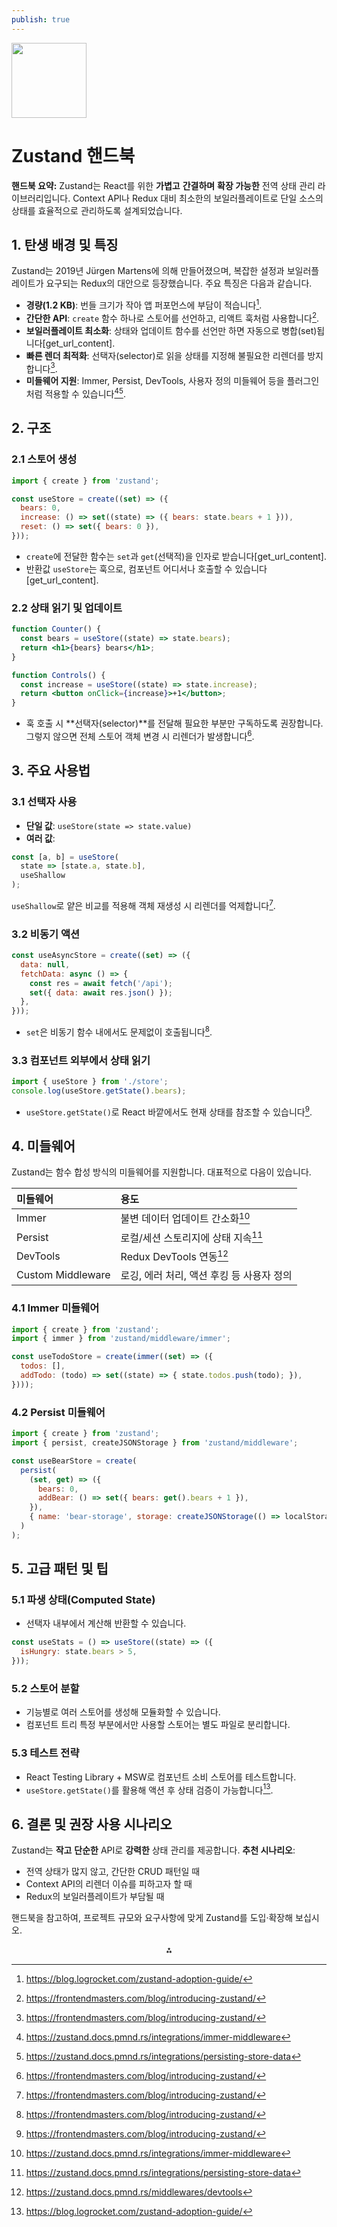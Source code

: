 ```yaml
---
publish: true
---
```


<img src="https://r2cdn.perplexity.ai/pplx-full-logo-primary-dark%402x.png" class="logo" width="120"/>

# Zustand 핸드북

**핸드북 요약:**
Zustand는 React를 위한 **가볍고** **간결하며** **확장 가능한** 전역 상태 관리 라이브러리입니다. Context API나 Redux 대비 최소한의 보일러플레이트로 단일 소스의 상태를 효율적으로 관리하도록 설계되었습니다.

## 1. 탄생 배경 및 특징

Zustand는 2019년 Jürgen Martens에 의해 만들어졌으며, 복잡한 설정과 보일러플레이트가 요구되는 Redux의 대안으로 등장했습니다. 주요 특징은 다음과 같습니다.

- **경량(1.2 KB)**: 번들 크기가 작아 앱 퍼포먼스에 부담이 적습니다[^1].
- **간단한 API**: `create` 함수 하나로 스토어를 선언하고, 리액트 훅처럼 사용합니다[^2].
- **보일러플레이트 최소화**: 상태와 업데이트 함수를 선언만 하면 자동으로 병합(set)됩니다[get_url_content].
- **빠른 렌더 최적화**: 선택자(selector)로 읽을 상태를 지정해 불필요한 리렌더를 방지합니다[^2].
- **미들웨어 지원**: Immer, Persist, DevTools, 사용자 정의 미들웨어 등을 플러그인처럼 적용할 수 있습니다[^3][^4].


## 2. 구조

### 2.1 스토어 생성

```javascript
import { create } from 'zustand';

const useStore = create((set) => ({
  bears: 0,
  increase: () => set((state) => ({ bears: state.bears + 1 })),
  reset: () => set({ bears: 0 }),
}));
```

- `create`에 전달한 함수는 `set`과 `get`(선택적)을 인자로 받습니다[get_url_content].
- 반환값 `useStore`는 훅으로, 컴포넌트 어디서나 호출할 수 있습니다[get_url_content].


### 2.2 상태 읽기 및 업데이트

```jsx
function Counter() {
  const bears = useStore((state) => state.bears);
  return <h1>{bears} bears</h1>;
}

function Controls() {
  const increase = useStore((state) => state.increase);
  return <button onClick={increase}>+1</button>;
}
```

- 훅 호출 시 **선택자(selector)**를 전달해 필요한 부분만 구독하도록 권장합니다. 그렇지 않으면 전체 스토어 객체 변경 시 리렌더가 발생합니다[^2].


## 3. 주요 사용법

### 3.1 선택자 사용

- **단일 값**: `useStore(state => state.value)`
- **여러 값**:

```javascript
const [a, b] = useStore(
  state => [state.a, state.b],
  useShallow
);
```

`useShallow`로 얕은 비교를 적용해 객체 재생성 시 리렌더를 억제합니다[^2].


### 3.2 비동기 액션

```javascript
const useAsyncStore = create((set) => ({
  data: null,
  fetchData: async () => {
    const res = await fetch('/api');
    set({ data: await res.json() });
  },
}));
```

- `set`은 비동기 함수 내에서도 문제없이 호출됩니다[^2].


### 3.3 컴포넌트 외부에서 상태 읽기

```javascript
import { useStore } from './store';
console.log(useStore.getState().bears);
```

- `useStore.getState()`로 React 바깥에서도 현재 상태를 참조할 수 있습니다[^2].


## 4. 미들웨어

Zustand는 함수 합성 방식의 미들웨어를 지원합니다. 대표적으로 다음이 있습니다.


| 미들웨어 | 용도 |
| :-- | :-- |
| Immer | 불변 데이터 업데이트 간소화[^3] |
| Persist | 로컬/세션 스토리지에 상태 지속[^4] |
| DevTools | Redux DevTools 연동[^5] |
| Custom Middleware | 로깅, 에러 처리, 액션 후킹 등 사용자 정의 |

### 4.1 Immer 미들웨어

```javascript
import { create } from 'zustand';
import { immer } from 'zustand/middleware/immer';

const useTodoStore = create(immer((set) => ({
  todos: [],
  addTodo: (todo) => set((state) => { state.todos.push(todo); }),
})));
```


### 4.2 Persist 미들웨어

```javascript
import { create } from 'zustand';
import { persist, createJSONStorage } from 'zustand/middleware';

const useBearStore = create(
  persist(
    (set, get) => ({
      bears: 0,
      addBear: () => set({ bears: get().bears + 1 }),
    }),
    { name: 'bear-storage', storage: createJSONStorage(() => localStorage) }
  )
);
```


## 5. 고급 패턴 및 팁

### 5.1 파생 상태(Computed State)

- 선택자 내부에서 계산해 반환할 수 있습니다.

```javascript
const useStats = () => useStore((state) => ({
  isHungry: state.bears > 5,
}));
```


### 5.2 스토어 분할

- 기능별로 여러 스토어를 생성해 모듈화할 수 있습니다.
- 컴포넌트 트리 특정 부분에서만 사용할 스토어는 별도 파일로 분리합니다.


### 5.3 테스트 전략

- React Testing Library + MSW로 컴포넌트 소비 스토어를 테스트합니다.
- `useStore.getState()`를 활용해 액션 후 상태 검증이 가능합니다[^1].


## 6. 결론 및 권장 사용 시나리오

Zustand는 **작고** **단순한** API로 **강력한** 상태 관리를 제공합니다.
**추천 시나리오**:

- 전역 상태가 많지 않고, 간단한 CRUD 패턴일 때
- Context API의 리렌더 이슈를 피하고자 할 때
- Redux의 보일러플레이트가 부담될 때

핸드북을 참고하여, 프로젝트 규모와 요구사항에 맞게 Zustand를 도입·확장해 보십시오.

<div style="text-align: center">⁂</div>

[^1]: https://blog.logrocket.com/zustand-adoption-guide/

[^2]: https://frontendmasters.com/blog/introducing-zustand/

[^3]: https://zustand.docs.pmnd.rs/integrations/immer-middleware

[^4]: https://zustand.docs.pmnd.rs/integrations/persisting-store-data

[^5]: https://zustand.docs.pmnd.rs/middlewares/devtools

[^6]: https://github.com/pmndrs/zustand/discussions/1770

[^7]: https://tkdodo.eu/blog/zustand-and-react-context

[^8]: https://theirstack.com/en/technology/zustand

[^9]: https://www.reddit.com/r/reactjs/comments/1ekww1m/should_i_use_usestate_or_zustand/

[^10]: https://dev.to/ricardogesteves/zustand-when-how-and-why-1kpi

[^11]: https://www.npmjs.com/package/zustand-middleware-yjs

[^12]: https://refine.dev/blog/zustand-react-state/

[^13]: https://www.youtube.com/watch?v=_ngCLZ5Iz-0

[^14]: https://github.com/pmndrs/zustand

[^15]: https://awesomedevin.github.io/zustand-vue/en/docs/basic/middleware

[^16]: https://zustand.docs.pmnd.rs

[^17]: https://www.youtube.com/watch?v=8QkXAj1s5GA

[^18]: https://www.youtube.com/watch?v=-Y8brhQKvtA

[^19]: https://aaronpresley.com/writing/understanding-zustand-middleware

[^20]: https://zustand-demo.pmnd.rs

